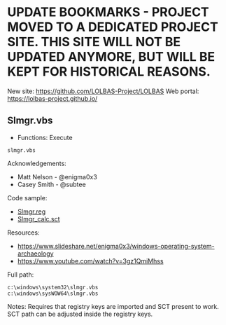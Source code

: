 # UPDATE BOOKMARKS - PROJECT MOVED TO A DEDICATED PROJECT SITE. THIS SITE WILL NOT BE UPDATED ANYMORE, BUT WILL BE KEPT FOR HISTORICAL REASONS.
New site: https://github.com/LOLBAS-Project/LOLBAS
Web portal: https://lolbas-project.github.io/ 
## Slmgr.vbs

* Functions: Execute

```
slmgr.vbs
```

Acknowledgements:
* Matt Nelson - @enigma0x3
* Casey Smith - @subtee

Code sample:
* [Slmgr.reg](Payload/Slmgr.reg)    
* [Slmgr_calc.sct](Payload/Slmgr_calc.sct)    

Resources:
* https://www.slideshare.net/enigma0x3/windows-operating-system-archaeology
* https://www.youtube.com/watch?v=3gz1QmiMhss

Full path:
```
c:\windows\system32\slmgr.vbs    
c:\windows\sysWOW64\slmgr.vbs    
```

Notes:
Requires that registry keys are imported and SCT present to work. SCT path can be adjusted inside the registry keys.


 
